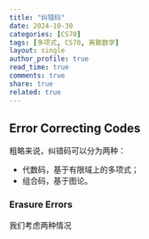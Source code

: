 ```yaml
---
title: "纠错码"
date: 2024-10-30
categories: [CS70]
tags: [多项式, CS70, 离散数学]
layout: single
author_profile: true
read_time: true
comments: true
share: true
related: true
---
```


## Error Correcting Codes

粗略来说，纠错码可以分为两种：

- 代数码，基于有限域上的多项式；
- 组合码，基于图论。

### Erasure Errors

我们考虑两种情况
